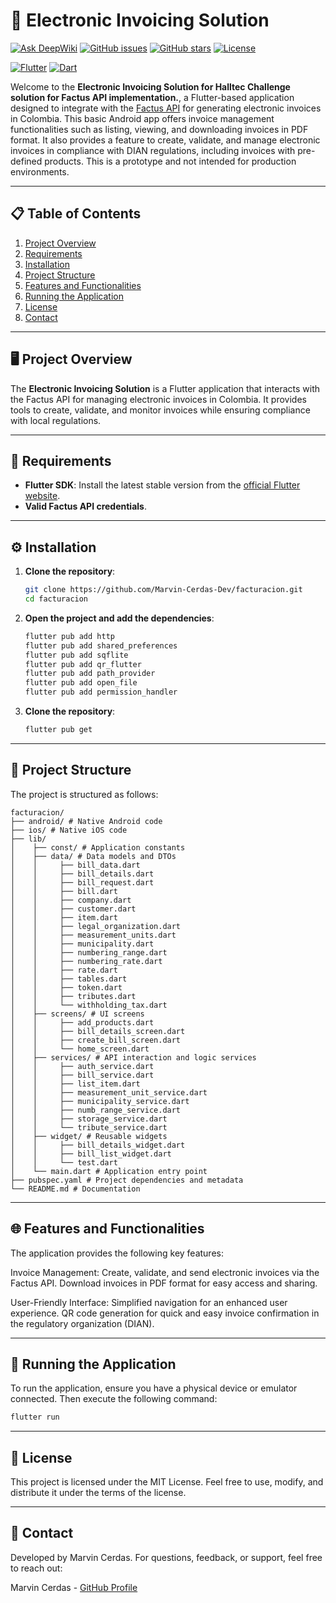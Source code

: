 # 🧾 Electronic Invoicing Solution

[![Ask DeepWiki](https://deepwiki.com/badge.svg)](https://deepwiki.com/Marvin-Cerdas-Dev/facturacion)
[![GitHub issues](https://img.shields.io/github/issues/tu-usuario/tu-repo)](https://github.com/tu-usuario/tu-repo/issues)
[![GitHub stars](https://img.shields.io/github/stars/tu-usuario/tu-repo)](https://github.com/tu-usuario/tu-repo/stargazers)
[![License](https://img.shields.io/badge/license-MIT-blue.svg)](LICENSE)

[![Flutter](https://img.shields.io/badge/Flutter-%2302569B.svg?style=for-the-badge&logo=Flutter&logoColor=white)](https://flutter.dev/)
[![Dart](https://img.shields.io/badge/dart-%230175C2.svg?style=for-the-badge&logo=dart&logoColor=white)](https://dart.dev/)

Welcome to the **Electronic Invoicing Solution for Halltec Challenge solution for Factus API implementation.**, a Flutter-based application designed to integrate with the [Factus API](https://developers.factus.com.co/) for generating electronic invoices in Colombia. This basic Android app offers invoice management functionalities such as listing, viewing, and downloading invoices in PDF format. It also provides a feature to create, validate, and manage electronic invoices in compliance with DIAN regulations, including invoices with pre-defined products. This is a prototype and not intended for production environments.

---

## 📋 Table of Contents

1. [Project Overview](#-project-overview)
2. [Requirements](#-requirements)
3. [Installation](#-installation)
4. [Project Structure](#-project-structure)
5. [Features and Functionalities](#-features-and-functionalities)
6. [Running the Application](#-running-the-application)
7. [License](#-license)
8. [Contact](#-contact)

---

## 🖥️ Project Overview

The **Electronic Invoicing Solution** is a Flutter application that interacts with the Factus API for managing electronic invoices in Colombia. It provides tools to create, validate, and monitor invoices while ensuring compliance with local regulations.

---

## 🔧 Requirements

- **Flutter SDK**: Install the latest stable version from the [official Flutter website](https://flutter.dev/docs/get-started/install).
- **Valid Factus API credentials**.

---

## ⚙️ Installation

1. **Clone the repository**:
   ```bash
   git clone https://github.com/Marvin-Cerdas-Dev/facturacion.git
   cd facturacion
   ```
  
2. **Open the project and add the dependencies**:
   ```bash
   flutter pub add http
   flutter pub add shared_preferences
   flutter pub add sqflite
   flutter pub add qr_flutter
   flutter pub add path_provider
   flutter pub add open_file
   flutter pub add permission_handler
    ```

3. **Clone the repository**:
   ```bash
   flutter pub get
   ```

---

## 📁 Project Structure

The project is structured as follows:
   ```
   facturacion/ 
   ├── android/ # Native Android code 
   ├── ios/ # Native iOS code 
   ├── lib/ 
   │    ├── const/ # Application constants 
   │    ├── data/ # Data models and DTOs 
   │    │     ├── bill_data.dart 
   │    │     ├── bill_details.dart 
   │    │     ├── bill_request.dart 
   │    │     ├── bill.dart 
   │    │     ├── company.dart 
   │    │     ├── customer.dart 
   │    │     ├── item.dart 
   │    │     ├── legal_organization.dart 
   │    │     ├── measurement_units.dart 
   │    │     ├── municipality.dart 
   │    │     ├── numbering_range.dart 
   │    │     ├── numbering_rate.dart 
   │    │     ├── rate.dart 
   │    │     ├── tables.dart 
   │    │     ├── token.dart 
   │    │     ├── tributes.dart 
   │    │     └── withholding_tax.dart 
   │    ├── screens/ # UI screens 
   │    │     ├── add_products.dart 
   │    │     ├── bill_details_screen.dart 
   │    │     ├── create_bill_screen.dart  
   │    │     └── home_screen.dart 
   │    ├── services/ # API interaction and logic services 
   │    │     ├── auth_service.dart 
   │    │     ├── bill_service.dart 
   │    │     ├── list_item.dart 
   │    │     ├── measurement_unit_service.dart 
   │    │     ├── municipality_service.dart 
   │    │     ├── numb_range_service.dart 
   │    │     ├── storage_service.dart 
   │    │     └── tribute_service.dart 
   │    ├── widget/ # Reusable widgets 
   │    │     ├── bill_details_widget.dart 
   │    │     ├── bill_list_widget.dart 
   │    │     └── test.dart 
   │    └── main.dart # Application entry point 
   ├── pubspec.yaml # Project dependencies and metadata 
   └── README.md # Documentation
   ```

---

## 🌐 Features and Functionalities

The application provides the following key features:

   Invoice Management:
        Create, validate, and send electronic invoices via the Factus API.
        Download invoices in PDF format for easy access and sharing.

   User-Friendly Interface:
        Simplified navigation for an enhanced user experience.
        QR code generation for quick and easy invoice confirmation in the regulatory organization (DIAN).

---

## 🚀 Running the Application

To run the application, ensure you have a physical device or emulator connected. Then execute the following command:
   ```bash
   flutter run
   ```
---

## 📜 License

This project is licensed under the MIT License. Feel free to use, modify, and distribute it under the terms of the license.

---

## 🤝 Contact

Developed by Marvin Cerdas. For questions, feedback, or support, feel free to reach out:

   Marvin Cerdas - [GitHub Profile](https://github.com/Marvin-Cerdas-Dev)
